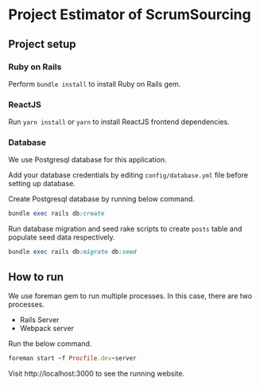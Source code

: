 # Project Estimator of ScrumSourcing
 
## Project setup
 ### Ruby on Rails
Perform `bundle install` to install Ruby on Rails gem.
### ReactJS 
Run `yarn install` or `yarn` to install ReactJS frontend dependencies.

### Database
We use Postgresql database for this application.

Add your database credentials by editing `config/database.yml` file before setting up database.

Create Postgresql database by running below command.
```ruby
bundle exec rails db:create
```
Run database migration and seed rake scripts to create `posts` table and populate seed data respectively.
````ruby
bundle exec rails db:migrate db:seed
````


## How to run
 
We use foreman gem to run multiple processes. In this case, there are two processes.
- Rails Server
- Webpack server

Run the below command.
```ruby
foreman start -f Procfile.dev-server
```

Visit http://localhost:3000 to see the running website.
